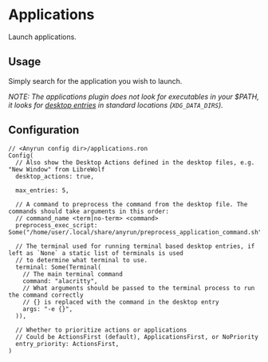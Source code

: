 # Applications

Launch applications.

## Usage

Simply search for the application you wish to launch.

*NOTE: The applications plugin does not look for executables in your $PATH, it looks for [desktop entries](https://specifications.freedesktop.org/desktop-entry-spec/desktop-entry-spec-latest.html) in standard locations (`XDG_DATA_DIRS`).*

## Configuration

```ron
// <Anyrun config dir>/applications.ron
Config(
  // Also show the Desktop Actions defined in the desktop files, e.g. "New Window" from LibreWolf
  desktop_actions: true,

  max_entries: 5,

  // A command to preprocess the command from the desktop file. The commands should take arguments in this order:
  // command_name <term|no-term> <command>
  preprocess_exec_script: Some("/home/user/.local/share/anyrun/preprocess_application_command.sh")

  // The terminal used for running terminal based desktop entries, if left as `None` a static list of terminals is used
  // to determine what terminal to use.
  terminal: Some(Terminal(
    // The main terminal command
    command: "alacritty",
    // What arguments should be passed to the terminal process to run the command correctly
    // {} is replaced with the command in the desktop entry
    args: "-e {}",
  )),

  // Whether to prioritize actions or applications
  // Could be ActionsFirst (default), ApplicationsFirst, or NoPriority
  entry_priority: ActionsFirst,
)
```
